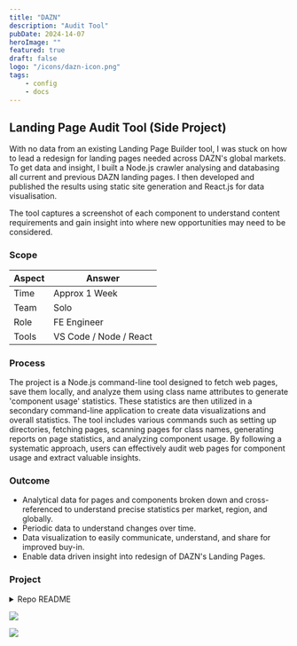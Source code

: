 ```yaml
---
title: "DAZN"
description: "Audit Tool"
pubDate: 2024-14-07
heroImage: ""
featured: true
draft: false
logo: "/icons/dazn-icon.png"
tags:
    - config
    - docs
---
```


## Landing Page Audit Tool (Side Project)

With no data from an existing Landing Page Builder tool, I was stuck on how to lead a redesign for landing pages needed across DAZN's global markets. To get data and insight, I built a Node.js crawler analysing and databasing all current and previous DAZN landing pages. I then developed and published the results using static site generation and React.js for data visualisation.

The tool captures a screenshot of each component to understand content requirements and gain insight into where new opportunities may need to be considered.

### Scope

| Aspect | Answer                 |
| ------ | ---------------------- |
| Time   | Approx 1 Week          |
| Team   | Solo                   |
| Role   | FE Engineer            |
| Tools  | VS Code / Node / React |

### Process

The project is a Node.js command-line tool designed to fetch web pages, save them locally, and analyze them using class name attributes to generate 'component usage' statistics. These statistics are then utilized in a secondary command-line application to create data visualizations and overall statistics. The tool includes various commands such as setting up directories, fetching pages, scanning pages for class names, generating reports on page statistics, and analyzing component usage. By following a systematic approach, users can effectively audit web pages for component usage and extract valuable insights.

### Outcome

-   Analytical data for pages and components broken down and cross-referenced to understand precise statistics per market, region, and globally.
-   Periodic data to understand changes over time.
-   Data visualization to easily communicate, understand, and share for improved buy-in.
-   Enable data driven insight into redesign of DAZN's Landing Pages.

### Project

<div class="w-100 bg-gray-300 p-4 rounded-md">

<details>
  <summary>Repo README</summary>

#### Introduction

This is a Command Line Interface tool to fetch web pages, save them locally and analyse them using class name attributes to create 'component usage' statistics.

#### Theory

Before running its recommended to understand how the tool works.

#### Defining A Component

The input is a partial class name. The output is the highest counted single class name that contains that partial class name.

> Example: If we want statistics on a Hero component we look for any pattern (start, end or containing) using the specified `.hero` class defined in `catalog.json`. So, if we found `.hero__inner` and `.hero__wrapper--123` we would use the class name found the most to create the Hero statistics.

#### Generating Statistics

The tool is broken into a number of steps to create statistics on a set of components. 0. Before running the `input` folder needs to contain two important files: - A `catalog.json` contains the list of pages created manually to audit. Each has a unique `id` and a `market` category. - A `component_map.json` contains a component list to find statistics on. Each has a `title` and the class pattern `selector`.

1. Firstly `setup.js` will create the `output` folder structure with empty directories ready for files to be written to.
2. Then `get-pages.js` will download all pages supplied by the `catalog.json` file into the `page_html` folder. It also takes a screen shot of each page and add to the `page_screenshots` folder.
    - Once pages are stored locally the `search.js` script can be used to find all instances of a class to help identify components and where they are used and not used. This is helpful to test, refine and review class names and screen grabs.
3. Then `scan-pages.js` will crawl and create report per page in `page_reports` listing every `class` found along with data to trace the `market`, `url`, `id` etc.
4. Then `report-pages.js` will pull together statistics on every class across all pages and identify overall and per market use into `pages_report.json`.
5. Lastly `report-components.js` will pull together statistics on components supplied in `component_map.json` (please see _Defining A Component_ section above for important details on how this works).

#### Setup

_Create empty directories ready to populate._

Generates:

-   Empty directory as `./output`
-   Empty directory as `./output/search_results`
-   Empty directory as `./output/page_screenshots`
-   Empty directory as `./output/page_html`
-   Empty directory as `./output/page_reports`

```
npm run setup
```

#### Get Pages

_Take html pages offline to make processing faster, safer and more flexible._
Crawl a list of urls and download each one, also taking a full page screenshot (which also includes confirming cookie alert to hide before screenshot).

Generates:

-   Contents of `<body>` for each page as `./output/page_html/{id}.html`
-   Screen shot of each page as `./output/page_screenshots/{id}.png`

```
npm run get-pages
```

#### Scan Pages

_Reduce pages down to an array of class names with additional page details._
Create a raw data set about each page in turn. Data generated includes:

-   Page URL.
-   Page ID (for cross reference any data at any later stage).
-   Market.
-   Language.
-   List of every class on the page.
-   Total count of classes.

Generates:

-   A report per page as `./output/page_reports/{id}.json`

```
npm run scan-pages
```

#### Report Pages

_Analyse all pages to get overall statistics._
Collate all raw data about each page into one. Data revealed on each (and every) class used across all pages includes:

-   Class name.
-   Total count across all pages.
-   Total number of pages with class found.
-   Per market:
    -   Total count.
    -   Total number of pages used.

Generates:

-   A report as `./output/page_reports.json`

```
npm run report-pages
```

#### Report Components

_Analyse all pages to get component statistics._
Collate all raw data about each component into one. Data revealed on each component used across all pages includes:

-   Component name.
-   Class name.
-   Total number of pages.
-   Total count across all pages.
-   Usage percentage across all pages.
-   Per market:
    -   Total count.
    -   Total number of pages.
    -   Usage percentage.

Generates:

-   A report as `./output/component_reports.json`

```
npm run report-components
```

#### Search

_Find all instances of a class to investigate it's use across all pages._
Using a class to deep dive and generate a report on pages its being used (and optionally not being used) as well as bundle screenshots together for review by eye. Data generated through search includes:

-   Report of pages including/excluding class with each:
    -   Page url.
    -   Page id.
    -   Page market.
-   Screen shot of each page including/excluding class.

Generates:

-   Directory of search results as `./output/search_results/{name-of-folder}/` with:
    -   Directory `includes/` with a `report.json` and a screen shot per page as`{id}.png` of pages where class is found.
    -   Directory `excludes/` with a `report.json` and a screen shot per page as`{id}.png` of pages where class is **not** found.

```
npm run search class="{name-of-class}" name="{name-of-folder}" excludes="true"
```

</details>

</div>

<Image
  src="/images/audit-tool/vscode.png"
  class="rounded-md"
/>

<Image
  src="/images/audit-tool/webpage-3.png"
  class="rounded-md"
/>
